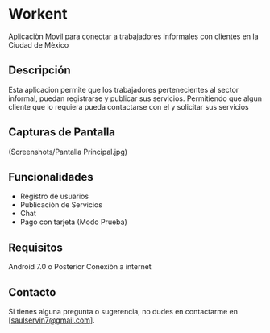 # Workent

Aplicaciòn Movil para conectar a trabajadores informales con clientes en la Ciudad de Mèxico

## Descripción

Esta aplicacion permite que los trabajadores pertenecientes al sector informal, puedan registrarse y publicar sus servicios. Permitiendo que algun cliente que lo requiera pueda contactarse  con el y solicitar sus servicios

## Capturas de Pantalla

(Screenshots/Pantalla Principal.jpg)


## Funcionalidades

- Registro de usuarios
- Publicaciòn de Servicios 
- Chat
- Pago con tarjeta (Modo Prueba)

## Requisitos

Android 7.0 o Posterior
Conexiòn a internet


## Contacto

Si tienes alguna pregunta o sugerencia, no dudes en contactarme en [saulservin7@gmail.com].

